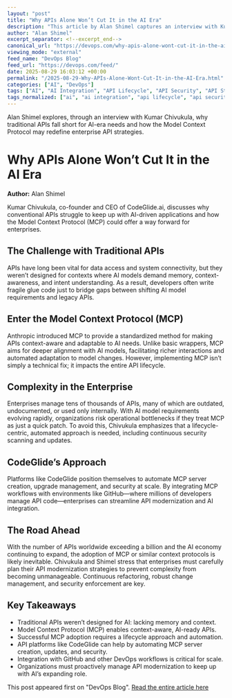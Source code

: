 ```yaml
---
layout: "post"
title: "Why APIs Alone Won’t Cut It in the AI Era"
description: "This article by Alan Shimel captures an interview with Kumar Chivukula, CEO of CodeGlide.ai, spotlighting the evolving relationship between APIs and AI integration in enterprise environments. The discussion focuses on the Model Context Protocol (MCP) and how its adoption is essential for making APIs context-aware and AI-ready. The piece also highlights the complexity of legacy API landscapes, GitHub ecosystem integration, and the need for platforms such as CodeGlide to streamline MCP adoption in organizations."
author: "Alan Shimel"
excerpt_separator: <!--excerpt_end-->
canonical_url: "https://devops.com/why-apis-alone-wont-cut-it-in-the-ai-era/?utm_source=rss&utm_medium=rss&utm_campaign=why-apis-alone-wont-cut-it-in-the-ai-era"
viewing_mode: "external"
feed_name: "DevOps Blog"
feed_url: "https://devops.com/feed/"
date: 2025-08-29 16:03:12 +00:00
permalink: "/2025-08-29-Why-APIs-Alone-Wont-Cut-It-in-the-AI-Era.html"
categories: ["AI", "DevOps"]
tags: ["AI", "AI Integration", "API Lifecycle", "API Security", "API Standardization", "APIs", "Automation", "CodeGlide.ai", "DevOps", "Enterprise AI", "GitHub", "Large Language Models", "MCP", "Posts", "Upsera", "Video Interviews"]
tags_normalized: ["ai", "ai integration", "api lifecycle", "api security", "api standardization", "apis", "automation", "codeglidedotai", "devops", "enterprise ai", "github", "large language models", "mcp", "posts", "upsera", "video interviews"]
---
```


Alan Shimel explores, through an interview with Kumar Chivukula, why traditional APIs fall short for AI-era needs and how the Model Context Protocol may redefine enterprise API strategies.<!--excerpt_end-->

# Why APIs Alone Won’t Cut It in the AI Era

**Author:** Alan Shimel

Kumar Chivukula, co-founder and CEO of CodeGlide.ai, discusses why conventional APIs struggle to keep up with AI-driven applications and how the Model Context Protocol (MCP) could offer a way forward for enterprises.

## The Challenge with Traditional APIs

APIs have long been vital for data access and system connectivity, but they weren’t designed for contexts where AI models demand memory, context-awareness, and intent understanding. As a result, developers often write fragile glue code just to bridge gaps between shifting AI model requirements and legacy APIs.

## Enter the Model Context Protocol (MCP)

Anthropic introduced MCP to provide a standardized method for making APIs context-aware and adaptable to AI needs. Unlike basic wrappers, MCP aims for deeper alignment with AI models, facilitating richer interactions and automated adaptation to model changes. However, implementing MCP isn’t simply a technical fix; it impacts the entire API lifecycle.

## Complexity in the Enterprise

Enterprises manage tens of thousands of APIs, many of which are outdated, undocumented, or used only internally. With AI model requirements evolving rapidly, organizations risk operational bottlenecks if they treat MCP as just a quick patch. To avoid this, Chivukula emphasizes that a lifecycle-centric, automated approach is needed, including continuous security scanning and updates.

## CodeGlide’s Approach

Platforms like CodeGlide position themselves to automate MCP server creation, upgrade management, and security at scale. By integrating MCP workflows with environments like GitHub—where millions of developers manage API code—enterprises can streamline API modernization and AI integration.

## The Road Ahead

With the number of APIs worldwide exceeding a billion and the AI economy continuing to expand, the adoption of MCP or similar context protocols is likely inevitable. Chivukula and Shimel stress that enterprises must carefully plan their API modernization strategies to prevent complexity from becoming unmanageable. Continuous refactoring, robust change management, and security enforcement are key.

## Key Takeaways

- Traditional APIs weren’t designed for AI: lacking memory and context.
- Model Context Protocol (MCP) enables context-aware, AI-ready APIs.
- Successful MCP adoption requires a lifecycle approach and automation.
- API platforms like CodeGlide can help by automating MCP server creation, updates, and security.
- Integration with GitHub and other DevOps workflows is critical for scale.
- Organizations must proactively manage API modernization to keep up with AI’s expanding role.

This post appeared first on "DevOps Blog". [Read the entire article here](https://devops.com/why-apis-alone-wont-cut-it-in-the-ai-era/?utm_source=rss&utm_medium=rss&utm_campaign=why-apis-alone-wont-cut-it-in-the-ai-era)

